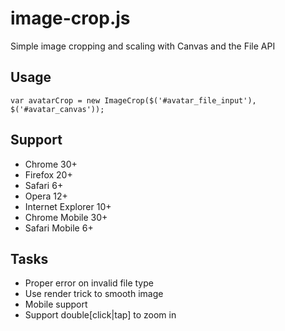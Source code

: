 # image-crop.js

Simple image cropping and scaling with Canvas and the File API

## Usage

    var avatarCrop = new ImageCrop($('#avatar_file_input'), $('#avatar_canvas'));

## Support
* Chrome 30+
* Firefox 20+
* Safari 6+
* Opera 12+
* Internet Explorer 10+
* Chrome Mobile 30+
* Safari Mobile 6+

## Tasks

* Proper error on invalid file type
* Use render trick to smooth image
* Mobile support
* Support double[click|tap] to zoom in


